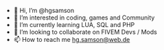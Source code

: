 - 👋 Hi, I’m @hgsamson
- 👀 I’m interested in coding, games and Community
- 🌱 I’m currently learning LUA, SQL and PHP
- 💞️ I’m looking to collaborate on FIVEM Devs / Mods
- 📫 How to reach me hg.samson@web.de

<!---
hgsamson/hgsamson is a ✨ special ✨ repository because its `README.md` (this file) appears on your GitHub profile.
You can click the Preview link to take a look at your changes.
--->
